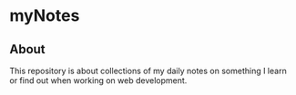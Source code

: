 # myNotes

## About

This repository is about collections of my daily notes on something I learn or find out when working on web development.
